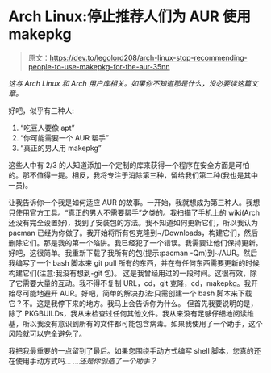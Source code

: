 # Arch Linux:停止推荐人们为 AUR 使用 makepkg

> 原文：<https://dev.to/legolord208/arch-linux-stop-recommending-people-to-use-makepkg-for-the-aur-35nn>

*这与 Arch Linux 和 Arch 用户库相关。如果你不知道那是什么，没必要读这篇文章。*

好吧，似乎有三种人:

1.  “吃豆人要像 apt”
2.  “你可能需要一个 AUR 帮手”
3.  “真正的男人用 makepkg”

这些人中有 2/3 的人知道添加一个定制的库来获得一个程序在安全方面是可怕的。那不值得一提。相反，我将专注于消除第三种，留给我们第二种(我也是其中一员)。

让我告诉你一个我是如何适应 AUR 的故事。一开始，我就想成为第三种人。我想只使用官方工具。“真正的男人不需要帮手”之类的。我扫描了手机上的 wiki(Arch 还没有完全设置好)，找到了安装包的方法。我不知道如何更新它们，所以我认为 pacman 已经为你做了。我开始将所有包克隆到~/Downloads，构建它们，然后删除它们。那是我的第一个陷阱。我已经犯了一个错误。我需要让他们保持更新。好吧，这很简单。我重新下载了我所有的包(提示:pacman -Qm)到~/AUR。然后我编写了一个 bash 脚本来 git pull 所有的东西，并在有任何东西需要更新的时候构建它们(注意:我没有想到-git 包)。
这是我曾经用过的一段时间。这很有效，除了它需要大量的互动。我不得不复制 URL，cd，git 克隆，cd，makepkg。我开始尽可能地避开 AUR。好吧，简单的解决办法:只需创建一个 bash 脚本来下载它？不。这是我停下来的地方。我马上会告诉你为什么。
但首先我要说明的是，除了 PKGBUILDs，我从未检查过任何其他文件。我从来没有足够仔细地阅读维基，所以我没有意识到所有的文件都可能包含病毒。如果我使用了一个助手，这个风险就可以完全避免了。

我把我最重要的一点留到了最后。如果您围绕手动方式编写 shell 脚本，您真的还在使用手动方式吗...
*...还是你创造了一个助手？*